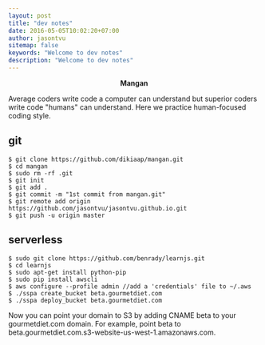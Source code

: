 ```yaml
---
layout: post
title: "dev notes"
date: 2016-05-05T10:02:20+07:00
author: jasontvu
sitemap: false
keywords: "Welcome to dev notes"
description: "Welcome to dev notes"
---
```

<p align="center"><strong>Mangan</strong></p>
Average coders write code a computer can understand but superior coders write code "humans" can understand.  Here we practice human-focused coding style.

## git 

```
$ git clone https://github.com/dikiaap/mangan.git
$ cd mangan
$ sudo rm -rf .git
$ git init
$ git add .
$ git commit -m "1st commit from mangan.git"
$ git remote add origin https://github.com/jasontvu/jasontvu.github.io.git
$ git push -u origin master

```

## serverless

```
$ sudo git clone https://github.com/benrady/learnjs.git
$ cd learnjs
$ sudo apt-get install python-pip
$ sudo pip install awscli
$ aws configure --profile admin //add a 'credentials' file to ~/.aws
$ ./sspa create_bucket beta.gourmetdiet.com
$ ./sspa deploy_bucket beta.gourmetdiet.com

```
Now you can point your domain to S3 by adding CNAME beta to your gourmetdiet.com domain.  For example, point beta to beta.gourmetdiet.com.s3-website-us-west-1.amazonaws.com.